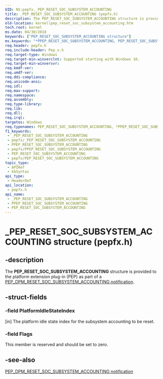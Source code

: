 ```yaml
---
UID: NS:pepfx._PEP_RESET_SOC_SUBSYSTEM_ACCOUNTING
title: _PEP_RESET_SOC_SUBSYSTEM_ACCOUNTING (pepfx.h)
description: The PEP_RESET_SOC_SUBSYSTEM_ACCOUNTING structure is provided to the platform extension plug-in (PEP) as part of a PEP_DPM_RESET_SOC_SUBSYSTEM_ACCOUNTING notification.
old-location: kernel\pep_reset_soc_subsystem_accounting.htm
tech.root: kernel
ms.date: 04/30/2018
keywords: ["PEP_RESET_SOC_SUBSYSTEM_ACCOUNTING structure"]
ms.keywords: "*PPEP_RESET_SOC_SUBSYSTEM_ACCOUNTING, PEP_RESET_SOC_SUBSYSTEM_ACCOUNTING, PEP_RESET_SOC_SUBSYSTEM_ACCOUNTING structure [Kernel-Mode Driver Architecture], PPEP_RESET_SOC_SUBSYSTEM_ACCOUNTING, PPEP_RESET_SOC_SUBSYSTEM_ACCOUNTING structure pointer [Kernel-Mode Driver Architecture], _PEP_RESET_SOC_SUBSYSTEM_ACCOUNTING, kernel.pep_reset_soc_subsystem_accounting, pepfx/PEP_RESET_SOC_SUBSYSTEM_ACCOUNTING, pepfx/PPEP_RESET_SOC_SUBSYSTEM_ACCOUNTING"
req.header: pepfx.h
req.include-header: Pep_x.h
req.target-type: Windows
req.target-min-winverclnt: Supported starting with Windows 10.
req.target-min-winversvr: 
req.kmdf-ver: 
req.umdf-ver: 
req.ddi-compliance: 
req.unicode-ansi: 
req.idl: 
req.max-support: 
req.namespace: 
req.assembly: 
req.type-library: 
req.lib: 
req.dll: 
req.irql: 
targetos: Windows
req.typenames: PEP_RESET_SOC_SUBSYSTEM_ACCOUNTING, *PPEP_RESET_SOC_SUBSYSTEM_ACCOUNTING
f1_keywords:
 - _PEP_RESET_SOC_SUBSYSTEM_ACCOUNTING
 - pepfx/_PEP_RESET_SOC_SUBSYSTEM_ACCOUNTING
 - PPEP_RESET_SOC_SUBSYSTEM_ACCOUNTING
 - pepfx/PPEP_RESET_SOC_SUBSYSTEM_ACCOUNTING
 - PEP_RESET_SOC_SUBSYSTEM_ACCOUNTING
 - pepfx/PEP_RESET_SOC_SUBSYSTEM_ACCOUNTING
topic_type:
 - APIRef
 - kbSyntax
api_type:
 - HeaderDef
api_location:
 - pepfx.h
api_name:
 - _PEP_RESET_SOC_SUBSYSTEM_ACCOUNTING
 - PPEP_RESET_SOC_SUBSYSTEM_ACCOUNTING
 - PEP_RESET_SOC_SUBSYSTEM_ACCOUNTING
---
```


# _PEP_RESET_SOC_SUBSYSTEM_ACCOUNTING structure (pepfx.h)


## -description

The <b>PEP_RESET_SOC_SUBSYSTEM_ACCOUNTING</b> structure is provided to the platform extension plug-in (PEP) as part of a <a href="/windows-hardware/drivers/ddi/index">PEP_DPM_RESET_SOC_SUBSYSTEM_ACCOUNTING notification</a>.

## -struct-fields

### -field PlatformIdleStateIndex

[in] The platform idle state index for the subsystem accounting to be reset.

### -field Flags

This member is reserved and should be set to zero.

## -see-also

<a href="/windows-hardware/drivers/ddi/index">PEP_DPM_RESET_SOC_SUBSYSTEM_ACCOUNTING notification</a>

